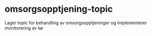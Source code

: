 # omsorgsopptjening-topic
Lager topic for behandling av omsorgsopptjeninger og implementerer monitorering av kø
